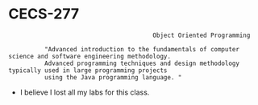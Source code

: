 # CECS-277

                                            Object Oriented Programming

              "Advanced introduction to the fundamentals of computer science and software engineering methodology.
              Advanced programming techniques and design methodology typically used in large programming projects 
              using the Java programming language. "


- I believe I lost all my labs for this class.
